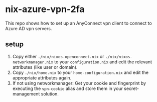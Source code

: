 # nix-azure-vpn-2fa

This repo shows how to set up an AnyConnect vpn client to connect to Azure AD vpn servers.    

## setup 

1. Copy either `./nix/nixos-openconnect.nix` or `./nix/nixos-networkmanager.nix` to your `configuration.nix` and edit the relevant attributes (like user or domain).
2. Copy `./nix/home.nix` to your `home-configuration.nix` and edit the appropriate attributes again. 
3. If not using networkmanager: Get your cookie and fingerprint by executing the `vpn-cookie` alias and store them in your secret-management solution.
